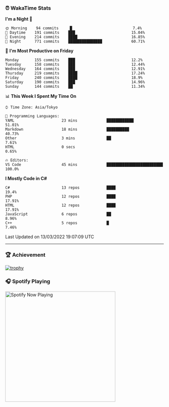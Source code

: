 ### ⏰ WakaTime Stats


<!--START_SECTION:waka-->
**I'm a Night 🦉** 

```text
🌞 Morning    94 commits     █                           7.4% 
🌆 Daytime    191 commits    ███                         15.04% 
🌃 Evening    214 commits    ████                        16.85% 
🌙 Night      771 commits    ███████████████             60.71%

```
📅 **I'm Most Productive on Friday** 

```text
Monday       155 commits    ███                         12.2% 
Tuesday      158 commits    ███                         12.44% 
Wednesday    164 commits    ███                         12.91% 
Thursday     219 commits    ████                        17.24% 
Friday       240 commits    ████                        18.9% 
Saturday     190 commits    ███                         14.96% 
Sunday       144 commits    ██                          11.34%

```


📊 **This Week I Spent My Time On** 

```text
⌚︎ Time Zone: Asia/Tokyo

💬 Programming Languages: 
YAML                     23 mins             ████████████                51.01% 
Markdown                 18 mins             ██████████                  40.73% 
Other                    3 mins              ██                          7.61% 
HTML                     0 secs                                          0.65%

🔥 Editors: 
VS Code                  45 mins             █████████████████████████   100.0%

```

**I Mostly Code in C#** 

```text
C#                       13 repos            ████                        19.4% 
PHP                      12 repos            ████                        17.91% 
HTML                     12 repos            ████                        17.91% 
JavaScript               6 repos             ██                          8.96% 
C++                      5 repos             █                           7.46%

```



 Last Updated on 13/03/2022 19:07:09 UTC
<!--END_SECTION:waka-->

---

### 🏆 Achievement

[![trophy](https://github-profile-trophy.vercel.app/?username=Slime-hatena&theme=flat&no-bg=true&no-frame=true&column=8)](https://github.com/ryo-ma/github-profile-trophy)

### 🎧 Spotify Playing

[<img src="https://spotify-now-playing-slime-hatena.vercel.app/api/spotify-playing" alt="Spotify Now Playing" width="350" />](https://open.spotify.com/user/slime_hatena)

<!--
**Slime-hatena/Slime-hatena** is a ✨ _special_ ✨ repository because its `README.md` (this file) appears on your GitHub profile.

Here are some ideas to get you started:

- 🔭 I’m currently working on ...
- 🌱 I’m currently learning ...
- 👯 I’m looking to collaborate on ...
- 🤔 I’m looking for help with ...
- 💬 Ask me about ...
- 📫 How to reach me: ...
- 😄 Pronouns: ...
- ⚡ Fun fact: ...
-->

